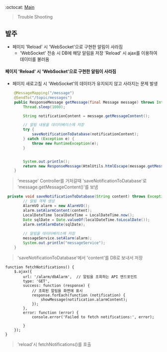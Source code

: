 

:octocat: [Main](/)
> Trouble Shooting

## 발주
- 페이지 'Reload' 시 'WebSocket'으로 구현한 알림이 사라짐
  - 'WebSocket' 전송 시 DB에 해당 알림을 저장 'Reload' 시 ajax를 이용하여 데이터를 불러옴


#### 페이지 'Reload' 시 'WebSocket'으로 구현한 알림이 사라짐
- 페이지 새로고침 시 'WebSocket'의 데이터가 유지되지 않고 사라지는 문제 발생
```java
    @MessageMapping("/message")
    @SendTo("/topic/messages")
    public ResponseMessage getMessage(final Message message) throws InterruptedException {
        Thread.sleep(1000);

        String notificationContent = message.getMessageContent();

        // 알림 내용을 데이터베이스에 저장
        try {
            saveNotificationToDatabase(notificationContent);
        } catch (Exception e) {
            throw new RuntimeException(e);
        }


        System.out.println();
        return new ResponseMessage(HtmlUtils.htmlEscape(message.getMessageContent()));
    }
```

>  'message' Controller를 거처갈때 'saveNotificationToDatabase'로 'message.getMessageContent()'를 보냄

```java
 private void saveNotificationToDatabase(String content) throws Exception {
        // 알림 객체 생성
        AlarmVO alarm = new AlarmVO();
        alarm.setAlarmContent(content);
        LocalDateTime localDateTime = LocalDateTime.now();
        Date sqlDate = Date.valueOf(localDateTime.toLocalDate());
        alarm.setAlarmDate(sqlDate);
       
        // 알림을 데이터베이스에 저장
        messageService.setAlarm(alarm);
        System.out.println("messageService");
    }
```

> 'saveNotificationToDatabase'에서 'content'를 DB로 보내서 저장

```js
function fetchNotifications() {
    $.ajax({
        url: '/alarm/dbAlarm',  // 알림을 조회하는 API 엔드포인트
        type: 'GET',
        success: function (response) {
            // 조회된 알림을 화면에 표시
            response.forEach(function (notification) {
                showMessage(notification.alarmContent);
            });
        },
        error: function (error) {
            console.error('Failed to fetch notifications:', error);

        }
    });
}
```

> 'reload'시 fetchNotifications()를 호출


